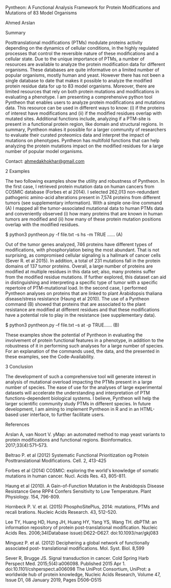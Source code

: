 Pyntheon: A Functional Analysis Framework for Protein Modifications and Mutations of 83 Model Organisms 

Ahmed Arslan

Summary

Posttranslational modifications (PTMs) modulate proteins activity depending on the dynamics of cellular conditions, in the highly regulated processes that control the reversible nature of these modifications and a cellular state. Due to the unique importance of PTMs, a number of resources are available to analyze the protein modification data for different organisms. These databases are quite informative on a limited number of popular organisms, mostly human and yeast. However there has not been a single database to date that makes it possible to analyze the modified protein residue data for up to 83 model organisms. Moreover, there are limited resources that rely on both protein mutations and modifications in evaluating a phenotype.
I am presenting a comprehensive python tool Pyntheon that enables users to analyze protein modifications and mutations data. This resource can be used in different ways to know: (i) if the proteins of interest have modifications and (ii) if the modified residues overlap with mutated sites. Additional functions include, analyzing if a PTM-site is present in a functional protein region, like domain and structural regions. In summary, Pyntheon makes it possible for a larger community of researchers to evaluate their curated proteomics data and interpret the impact of mutations on phenotypes. Pyntheon has multifold functions that can help analyzing the protein mutations impact on the modified residues for a large number of popular model organisms.

Contact: ahmedakhokhar@gmail.com 

2 Examples 

The two following examples show the utility and robustness of Pyntheon. In the first case, I retrieved protein mutation data on human cancers from COSMIC database (Forbes et al 2014). I selected 262,013 non-redundant pathogenic amino-acid alterations present in 7,574 proteins from different tumors (see supplementary information). With a simple one-line command (A) I mapped all the tumor-associated mutational data to human PTMs data and conveniently observed (i) how many proteins that are known in human tumors are modified and (ii) how many of these protein mutation positions overlap with the modified residues. 

$ python3 pyntheon.py -f file.txt -s hs -m TRUE ...... (A) 

Out of the tumor genes analyzed, 746 proteins have different types of modifications, with phosphorylation being the most abundant. That is not surprising, as compromised cellular signaling is a hallmark of cancer cells (Sever R. et al 2015). In addition, a total of 231 mutations fall in the protein domains of 137 tumor proteins. Overall, a large number of proteins are modified at multiple residues in this data set; also, many proteins suffer from the modified residue mutations. If further explored, this dataset can aid in distinguishing and interpreting a specific type of tumor with a specific repertoire of PTM-mutational load. 
In the second case, I performed Pyntheon analyses on proteins that are linked to plant Arabidopsis thaliana disease/stress resistance (Haung et al 2010). The use of a Pyntheon command (B) showed that proteins that are associated to the plant resistance are modified at different residues and that these modifications have a potential role to play in the resistance (see supplementary data). 

$ python3 pyntheon.py –f file.txt –s at -p TRUE...... (B) 

These examples show the potential of Pyntheon in evaluating the involvement of protein functional features in a phenotype, in addition to the robustness of it in performing such analyses for a large number of species. For an explanation of the commands used, the data, and the presented in these examples, see the Code-Availability. 

3 Conclusion 

The development of such a comprehensive tool will generate interest in analysis of mutational overload impacting the PTMs present in a large number of species. The ease of use for the analyses of large experimental datasets will accelerate the understanding and interpretation of PTM functions-dependent biological systems. I believe, Pyntheon will help the larger scientific community study PTMs in different species. 
In future development, I am aiming to implement Pyntheon in R and in an HTML-based user interface, to further facilitate users. 

References 

Arslan A, van Noort V. yMap: an automated method to map yeast variants to protein modifications and functional regions. Bioinformatics. 2017;33(4):571–573. 

Beltrao P. et al (2012) Systematic Functional Prioritization og Protein Posttranslational Modifications. Cell. 2, 413-425 

Forbes et al (2014) COSMIC: exploring the world's knowledge of somatic mutations in human cancer. Nucl. Acids Res. 43, 805-811. 

Haung et al (2010). A Gain-of-Function Mutation in the Arabidopsis Disease Resistance Gene RPP4 Confers Sensitivity to Low Temperature. Plant Physiology. 154, 796-809. 

Hornbeck P. V. et al. (2015) PhosphoSitePlus, 2014: mutations, PTMs and recali brations. Nucleic Acids Research. 43, 512–520. 

Lee TY, Huang HD, Hung JH, Huang HY, Yang YS, Wang TH. dbPTM: an information repository of protein post-translational modification. Nucleic Acids Res. 2006;34(Database 
issue):D622–D627. doi:10.1093/nar/gkj083 

Minguez P. et al. (2012) Deciphering a global network of functionally associated post- translational modifications. Mol. Syst. Biol. 8,599 

Sever R, Brugge JS. Signal transduction in cancer. Cold Spring Harb Perspect Med. 2015;5(4):a006098. Published 2015 Apr 1. doi:10.1101/cshperspect.a006098 
The UniProt Consortium, UniProt: a worldwide hub of protein knowledge, Nucleic Acids Research, Volume 47, Issue D1, 08 January 2019, Pages D506–D515 

